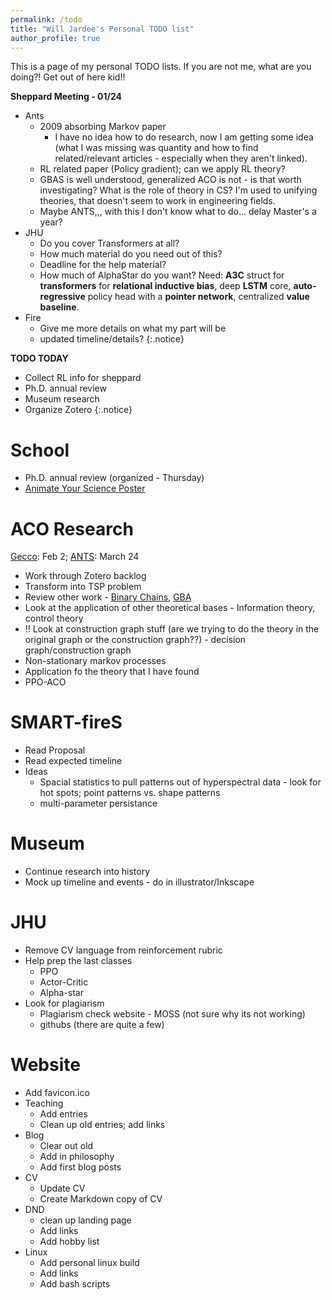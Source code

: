 ```yaml
---
permalink: /todo
title: "Will Jardee's Personal TODO list"
author_profile: true
---
```


This is a page of my personal TODO lists. If you are not me, what are you doing?! Get out of here kid!!

**Sheppard Meeting - 01/24**
- Ants
  - 2009 absorbing Markov paper
    - I have no idea how to do research, now I am getting some idea (what I was missing was quantity and how to find related/relevant articles - especially when they aren't linked).
  - RL related paper (Policy gradient); can we apply RL theory?
  - GBAS is well understood, generalized ACO is not - is that worth investigating? What is the role of theory in CS? I'm used to unifying theories, that doesn't seem to work in engineering fields.
  - Maybe ANTS,,, with this I don't know what to do... delay Master's a year?
- JHU
  - Do you cover Transformers at all?
  - How much material do you need out of this?
  - Deadline for the help material?
  - How much of AlphaStar do you want? Need: __A3C__ struct for __transformers__ for __relational inductive bias__, deep __LSTM__ core, __auto-regressive__ policy head with a __pointer network__, centralized __value baseline__.
- Fire
  - Give me more details on what my part will be
  - updated timeline/details?
{:.notice}


**TODO TODAY**
- Collect RL info for sheppard
- Ph.D. annual review
- Museum research
- Organize Zotero
{:.notice}

# School
- Ph.D. annual review (organized - Thursday)
- [Animate Your Science Poster](https://www.animateyour.science/scientific-poster-design-course)

# ACO Research
[Gecco](https://gecco-2024.sigevo.org/Important-Dates): Feb 2; [ANTS](https://www.uni-konstanz.de/ants-2024/#conference): March 24
- Work through Zotero backlog
- Transform into TSP problem
- Review other work - [Binary Chains](https://link.springer.com/article/10.1007/s11721-012-0074-3), [GBA](https://www.sciencedirect.com/science/article/abs/pii/S0167739X00000443)
- Look at the application of other theoretical bases - Information theory, control theory
- !! Look at construction graph stuff (are we trying to do the theory in the original graph or the construction graph??) - decision graph/construction graph 
- Non-stationary markov processes 
- Application fo the theory that I have found
- PPO-ACO

# SMART-fireS
-  Read Proposal
-  Read expected timeline
-  Ideas
   -  Spacial statistics to pull patterns out of hyperspectral data - look for hot spots; point patterns vs. shape patterns
   -  multi-parameter persistance

# Museum
- Continue research into history
- Mock up timeline and events - do in illustrator/Inkscape

# JHU
- Remove CV language from reinforcement rubric
- Help prep the last classes
  - PPO
  - Actor-Critic
  - Alpha-star
- Look for plagiarism
  - Plagiarism check website - MOSS (not sure why its not working)
  - githubs (there are quite a few)

# Website
- Add favicon.ico
- Teaching 
  - Add entries
  - Clean up old entries; add links
- Blog
  - Clear out old
  - Add in philosophy
  - Add first blog posts
- CV
  - Update CV
  - Create Markdown copy of CV
- DND
  - clean up landing page
  - Add links
  - Add hobby list
- Linux
  - Add personal linux build
  - Add links
  - Add bash scripts
